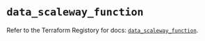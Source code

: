 # `data_scaleway_function`

Refer to the Terraform Registory for docs: [`data_scaleway_function`](https://registry.terraform.io/providers/scaleway/scaleway/2.19.0/docs/data-sources/function).
